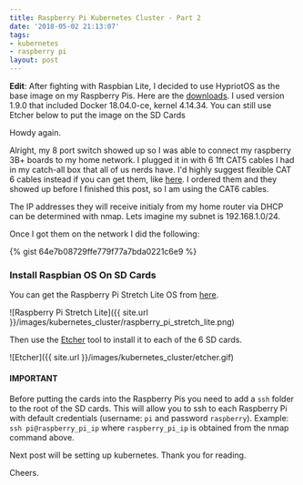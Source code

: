 ```yaml
---
title: Raspberry Pi Kubernetes Cluster - Part 2
date: '2018-05-02 21:13:07'
tags:
- kubernetes
- raspberry pi
layout: post
---
```


**Edit**:  After fighting with Raspbian Lite, I decided to use HypriotOS as the base image on my Raspberry Pis.  Here are the [downloads](https://blog.hypriot.com/downloads/).  I used version 1.9.0 that included Docker 18.04.0-ce, kernel 4.14.34.  You can still use Etcher below to put the image on the SD Cards

Howdy again.

Alright, my 8 port switch showed up so I was able to connect my raspberry 3B+ boards to my home network.  I plugged it in with 6 1ft CAT5 cables I had in my catch-all box that all of us nerds have.  I'd highly suggest flexible CAT 6 cables instead if you can get them, like [here](https://www.amazon.com/Cat-Ethernet-Cable-Black-Connectors/dp/B01IQWGKQ6).   I ordered them and they showed up before I finished this post, so I am using the CAT6 cables.

<!--more-->

The IP addresses they will receive initialy from my home router via DHCP can be determined with nmap.  Lets imagine my subnet is 192.168.1.0/24.

Once I got them on the network I did the following:

{% gist 64e7b08729ffe779f77a7bda0221c6e9 %}

### Install Raspbian OS On SD Cards

You can get the Raspberry Pi Stretch Lite OS from [here](https://www.raspberrypi.org/downloads/raspbian/).

![Raspberry Pi Stretch Lite]({{ site.url }}/images/kubernetes_cluster/raspberry_pi_stretch_lite.png)

Then use the [Etcher](https://etcher.io/) tool to install it to each of the 6 SD cards.

![Etcher]({{ site.url }}/images/kubernetes_cluster/etcher.gif)

#### IMPORTANT

Before putting the cards into the Raspberry Pis you need to add a `ssh` folder to the root of the SD cards.  This will allow you to ssh to each Raspberry Pi with default credentials (username: `pi` and password `raspberry`).  Example: `ssh pi@raspberry_pi_ip` where `raspberry_pi_ip` is obtained from the nmap command above.

Next post will be setting up kubernetes.  Thank you for reading.

Cheers.